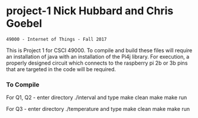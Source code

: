 # project-1 Nick Hubbard and Chris Goebel

    49000 - Internet of Things - Fall 2017


This is Project 1 for CSCI 49000.  To compile and build these files will require an
installation of java with an installation of the Pi4j library.  For execution, a properly
designed circuit which connects to the raspberry pi 2b or 3b pins that are targeted
in the code will be required.


### To Compile

For Q1, Q2
    - enter directory ./interval and type
        make clean
        make
        make run


For Q3
    - enter directory ./temperature and type
        make clean
        make
        make run
